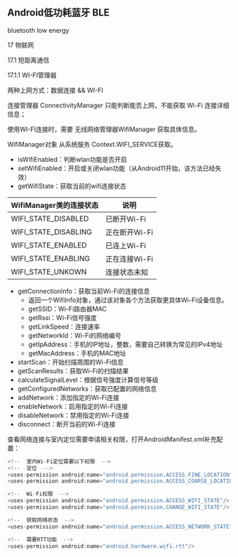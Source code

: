 ## Android低功耗蓝牙 BLE

bluetooth low energy

17 物联网

17.1 短距离通信

17.1.1 WI-FI管理器

两种上网方式：数据连接 && WI-FI

连接管理器 ConnectivityManager 只能判断能否上网，不能获取 Wi-Fi 连接详细信息；

使用WI-FI连接时，需要 无线网络管理器WifiManager 获取具体信息。

WifiManager对象 从系统服务 Context.WIFI_SERVICE获取。

- isWifiEnabled：判断wlan功能是否开启
- setWifiEnabled：开启或关闭wlan功能（从Android11开始，该方法已经失效）
- getWifiState：获取当前的wifi连接状态

| WifiManager类的连接状态 | 说明          |
| ----------------------- | ------------- |
| WIFI_STATE_DISABLED     | 已断开Wi-Fi   |
| WIFI_STATE_DISABLING    | 正在断开Wi-Fi |
| WIFI_STATE_ENABLED      | 已连上Wi-Fi   |
| WIFI_STATE_ENABLING     | 正在连接Wi-Fi |
| WIFI_STATE_UNKOWN       | 连接状态未知  |

- getConnectionInfo：获取当前Wi-Fi的连接信息
  - 返回一个WifiInfo对象，通过该对象各个方法获取更具体Wi-Fi设备信息。
  - getSSID：Wi-Fi路由器MAC
  - getRssi：Wi-Fi信号强度
  - getLinkSpeed：连接速率
  - getNetworkId：Wi-Fi的网络编号
  - getIpAddress：手机的IP地址，整数，需要自己转换为常见的IPv4地址
  - getMacAddress：手机的MAC地址
- startScan：开始扫描周围的Wi-Fi信息
- getScanResults：获取Wi-Fi的扫描结果
- calculateSignalLevel：根据信号强度计算信号等级
- getConfiguredNetworks：获取已配置的网络信息
- addNetwork：添加指定的Wi-Fi连接
- enableNetwork：启用指定的Wi-Fi连接
- disableNetwork：禁用指定的Wi-Fi连接
- disconnect：断开当前的Wi-Fi连接

查看网络连接与室内定位需要申请相关权限，打开AndroidManifest.xml补充配置：

```java
<!--  室内Wi-Fi定位需要以下权限  -->
<!--  定位  -->
<uses-permission android:name="android.permission.ACCESS_FINE_LOCATION"/>
<uses-permission android:name="android.permission.ACCESS_COARSE_LOCATION"/>

<!--  Wi-Fi权限  -->
<uses-permission android:name="android.permission.ACCESS_WIFI_STATE"/>
<uses-permission android:name="android.permission.CHANGE_WIFI_STATE"/>

<!--  获取网络状态  -->
<uses-permission android:name="android.permission.ACCESS_NETWORK_STATE"/>

<!--  需要RTT功能  -->
<uses-permission android:name="android.hardware.wifi.rtt"/>
```



